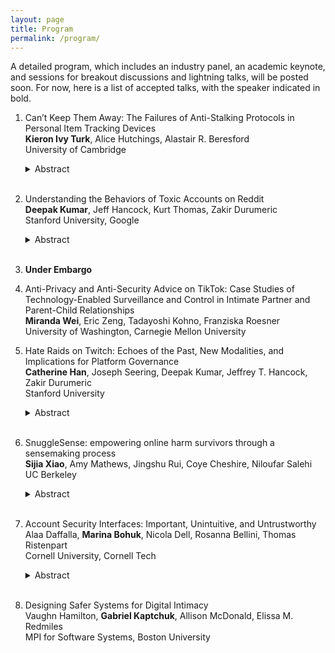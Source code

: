 ```yaml
---
layout: page
title: Program
permalink: /program/
---
```


A detailed program, which includes an industry panel, an academic keynote, 
and sessions for breakout discussions and lightning talks, will be posted 
soon.  For now, here is a list of accepted talks, with the speaker indicated 
in bold.

1. Can’t Keep Them Away: The Failures of Anti-Stalking Protocols in Personal Item Tracking Devices\
   **Kieron Ivy Turk**, Alice Hutchings, Alastair R. Beresford\
   University of Cambridge
   <details><summary>Abstract</summary>

   Personal item tracking devices are popular for locating lost items such as
keys, wallets, and suitcases. These devices are now being abused by stalkers
and domestic abusers to track their victims' locations over time, and some
device manufacturers created `anti-stalking features' in response. We analyse
the effectiveness of the anti-stalking features with five brands of tracking
devices through a gamified naturalistic quasi-experiment in collaboration with
the Assassins' Guild student society. Despite participants knowing they might
be tracked, and being incentivised to detect and remove the tracker, the
anti-stalking features were rarely used. We then explore common
implementations of these anti-stalking features and analyse their limitations
directly. We identify several failures of each of the features that prevent
them from performing their intended purpose even if they were in use. These
failures combined imply a need to greatly improve the presence of
anti-stalking features to prevent trackers from being abused.
   </details><br>
    
2. Understanding the Behaviors of Toxic Accounts on Reddit\
   **Deepak Kumar**, Jeff Hancock, Kurt Thomas, Zakir Durumeric\
   Stanford University, Google
   <details><summary>Abstract</summary>
    Toxic content is the top form of hate and harassment experienced
    online. While many studies have investigated the types of toxic
    content posted online, the effects that such content has on people,
    and the impact of potential defenses, no study has captured the
    behaviors of the accounts that engage in this behavior or how such
    attacks are operationalized. In this talk, we will present a measurement
    study of 929K accounts that post toxic comments on Reddit over an
    18 month period. Combined, these accounts posted over 14 million
    toxic comments that encompass insults, identity attacks, threats
    of violence, and sexual harassment. We will explore the impact that
    these accounts have on Reddit, the targeting strategies that abusive
    accounts adopt, and the distinct patterns that distinguish classes of
    abusive accounts. Our analysis can inform the nuanced interventions
    needed to curb unwanted toxic behaviors online.
   </details><br>

3. **Under Embargo** 

4. Anti-Privacy and Anti-Security Advice on TikTok: Case Studies of Technology-Enabled Surveillance and Control in Intimate Partner and Parent-Child Relationships\
   **Miranda Wei**, Eric Zeng, Tadayoshi Kohno, Franziska Roesner\
   University of Washington, Carnegie Mellon University

5. Hate Raids on Twitch: Echoes of the Past, New Modalities, and Implications for Platform Governance\
   **Catherine Han**, Joseph Seering, Deepak Kumar, Jeffrey T. Hancock, Zakir Durumeric\
   Stanford University
   <details><summary>Abstract</summary>

   In summer 2021, users on Twitch were targeted by “hate raids,” a form of attack that overwhelms streamers' chatrooms with hateful messages, often using bots and automation. Using a mixed-methods approach, we combine a quantitative measurement of attacks across the platform with interviews of streamers and third-party bot developers. We present evidence that some hate raids were highly-targeted, hate-driven attacks, but we also observe another mode similar to networked harassment and subcultural trolling. We show that streamers who self-identify as LGBTQ+ and/or Black were disproportionately targeted and that hate raid messages were most commonly rooted in anti-Black racism and antisemitism. We also document how these attacks elicited rapid community responses in bolstering reactive moderation and developing proactive mitigations for future attacks. We conclude by discussing how platforms can better prepare for attacks and protect at-risk communities while considering the division of labor between community moderators, tool-builders, and platforms.
   </details><br>

6. SnuggleSense: empowering online harm survivors through a sensemaking process\
   **Sijia Xiao**, Amy Mathews, Jingshu Rui, Coye Cheshire, Niloufar Salehi\
   UC Berkeley
   <details><summary>Abstract</summary>

   Interpersonal harm is a prevalent problem on social media platforms. Survivors are often left out of the traditional content moderation process and face uncertainty and risk of secondary harm when seeking outside help. Our research aims to empower survivors in a critical and early stage in addressing harm --- the sensemaking process. we developed SnuggleSense, a tool that empowers survivors by guiding them through a reflective sensemaking process inspired by restorative justice practices. Our evaluation found that SnuggleSense empowers participants by expanding their options for addressing harm beyond traditional content moderation methods, helping them understand their needs for restoration and healing, and increasing their engagement and emotional support in addressing harm for their friends. We discuss the implications of these findings, including the importance of providing guidance, agency and information in survivors' sensemaking of harm, as well as the educational effect of the reflection process within online communities.
   </details><br>
  
7. Account Security Interfaces: Important, Unintuitive, and Untrustworthy\
   Alaa Daffalla, **Marina Bohuk**, Nicola Dell, Rosanna Bellini, Thomas Ristenpart\
   Cornell University, Cornell Tech
   <details><summary>Abstract</summary>

   Online services increasingly rely on user-facing interfaces to communicate important security-related account information---for example, which devices are logged into a user’s account and when recent logins occurred. However, there has been no investigation into whether these interfaces work well.
    We begin to fill this gap by partnering with a clinic that supports survivors of intimate partner violence (IPV). We perform qualitative analysis on interview transcripts between clinic consultants and survivors seeking to infer the security status of survivor accounts. Our findings show that these interfaces suffer from a number of limitations that cause confusion and reduce their utility.
    We then experimentally investigate the lack of integrity of information contained in device lists and session activity logs for four major services. For all the services investigated, we show how an attacker can either hide accesses entirely or spoof access details to hide illicit logins from victims.
   </details><br>

8. Designing Safer Systems for Digital Intimacy\
   Vaughn Hamilton, **Gabriel Kaptchuk**, Allison McDonald, Elissa M. Redmiles\
   MPI for Software Systems, Boston University
